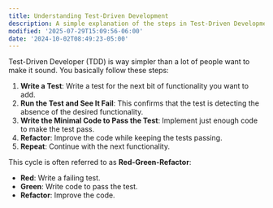 ```yaml
---
title: Understanding Test-Driven Development
description: A simple explanation of the steps in Test-Driven Development.
modified: '2025-07-29T15:09:56-06:00'
date: '2024-10-02T08:49:23-05:00'
---
```


Test-Driven Developer (TDD) is way simpler than a lot of people want to make it sound. You basically follow these steps:

1. **Write a Test**: Write a test for the next bit of functionality you want to add.
2. **Run the Test and See It Fail**: This confirms that the test is detecting the absence of the desired functionality.
3. **Write the Minimal Code to Pass the Test**: Implement just enough code to make the test pass.
4. **Refactor**: Improve the code while keeping the tests passing.
5. **Repeat**: Continue with the next functionality.

This cycle is often referred to as **Red-Green-Refactor**:

- **Red**: Write a failing test.
- **Green**: Write code to pass the test.
- **Refactor**: Improve the code.
